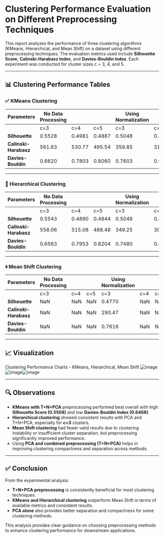 # Clustering Performance Evaluation on Different Preprocessing Techniques

This report analyzes the performance of three clustering algorithms (KMeans, Hierarchical, and Mean Shift) on a dataset using different preprocessing techniques. The evaluation metrics used include **Silhouette Score**, **Calinski-Harabasz Index**, and **Davies-Bouldin Index**. Each experiment was conducted for cluster sizes c = 3, 4, and 5.

---

## 📊 Clustering Performance Tables

### ✅ KMeans Clustering

| Parameters      | No Data Processing |                    |                    | Using Normalization |                    |                    | Using Standardization |                    |                    | Using PCA |          |          | Using T+N |          |          | T+N+PCA |          |          |
|-----------------|--------------------|--------------------|--------------------|----------------------|--------------------|--------------------|------------------------|--------------------|--------------------|-----------|----------|----------|-----------|----------|----------|---------|----------|----------|
|                 | c=3                | c=4                | c=5                | c=3                  | c=4                | c=5                | c=3                    | c=4                | c=5                | c=3       | c=4      | c=5      | c=3       | c=4      | c=5      | c=3     | c=4      | c=5      |
| **Silhouette**       | 0.5528             | 0.4981             | 0.4887             | 0.5048               | 0.4451             | 0.3526             | 0.4599                 | 0.3869             | 0.3419             | 0.5092    | 0.4413   | 0.4156   | 0.4906    | 0.4392   | 0.3290   | 0.5508  | 0.5195   | 0.4291   |
| **Calinski-Harabasz** | 561.63             | 530.77             | 495.54             | 359.85               | 314.47             | 289.51             | 241.90                 | 207.27             | 203.27             | 293.86    | 263.81   | 278.55   | 439.85    | 364.36   | 342.73   | 574.51  | 509.11   | 526.96   |
| **Davies-Bouldin**   | 0.6620             | 0.7803             | 0.8060             | 0.7603               | 0.9004             | 0.9570             | 0.8336                 | 0.8698             | 0.9530             | 0.7099    | 0.7560   | 0.7712   | 0.7760    | 0.9033   | 1.0211   | 0.6468  | 0.6954   | 0.7802   |

---

### 🧩 Hierarchical Clustering

| Parameters      | No Data Processing |                    |                    | Using Normalization |                    |                    | Using Standardization |                    |                    | Using PCA |          |          | Using T+N |          |          | T+N+PCA |          |          |
|-----------------|--------------------|--------------------|--------------------|----------------------|--------------------|--------------------|------------------------|--------------------|--------------------|-----------|----------|----------|-----------|----------|----------|---------|----------|----------|
|                 | c=3                | c=4                | c=5                | c=3                  | c=4                | c=5                | c=3                    | c=4                | c=5                | c=3       | c=4      | c=5      | c=3       | c=4      | c=5      | c=3     | c=4      | c=5      |
| **Silhouette**       | 0.5543             | 0.4890             | 0.4844             | 0.5048               | 0.4330             | 0.3493             | 0.4467                 | 0.4006             | 0.3306             | 0.5111    | 0.4487   | 0.4042   | 0.4766    | 0.4223   | 0.3176   | 0.5330  | 0.5025   | 0.4089   |
| **Calinski-Harabasz** | 558.06             | 515.08             | 488.48             | 349.25               | 301.10             | 272.02             | 222.72                 | 201.25             | 192.68             | 286.33    | 254.09   | 255.00   | 406.37    | 347.70   | 323.14   | 504.33  | 479.35   | 476.46   |
| **Davies-Bouldin**   | 0.6563             | 0.7953             | 0.8204             | 0.7480               | 0.8486             | 0.9058             | 0.8035                 | 0.9788             | 0.9742             | 0.7054    | 0.7226   | 0.7913   | 0.7697    | 0.8827   | 1.0020   | 0.5927  | 0.6240   | 0.7217   |

---

### 🌀 Mean Shift Clustering

| Parameters      | No Data Processing |                    |                    | Using Normalization |                    |                    | Using Standardization |                    |                    | Using PCA |          |          | Using T+N |          |          | T+N+PCA |          |          |
|-----------------|--------------------|--------------------|--------------------|----------------------|--------------------|--------------------|------------------------|--------------------|--------------------|-----------|----------|----------|-----------|----------|----------|---------|----------|----------|
|                 | c=3                | c=4                | c=5                | c=3                  | c=4                | c=5                | c=3                    | c=4                | c=5                | c=3       | c=4      | c=5      | c=3       | c=4      | c=5      | c=3     | c=4      | c=5      |
| **Silhouette**       | NaN                | NaN                | NaN                | 0.4770               | NaN                | NaN                | 0.4325                 | NaN                | NaN                | 0.4852    | NaN      | NaN      | 0.5444    | NaN      | NaN      | NaN     | 0.4236   | NaN      |
| **Calinski-Harabasz** | NaN                | NaN                | NaN                | 290.47               | NaN                | NaN                | 163.71                 | NaN                | NaN                | 167.41    | NaN      | NaN      | 278.23    | NaN      | NaN      | NaN     | 255.82   | NaN      |
| **Davies-Bouldin**   | NaN                | NaN                | NaN                | 0.7616               | NaN                | NaN                | 0.8131                 | NaN                | NaN                | 0.6060    | NaN      | NaN      | 0.6702    | NaN      | NaN      | NaN     | 0.7447   | NaN      |

---

## 📈 Visualization

Clustering Performance Charts - KMeans, Hierarchical, Mean Shift ![image](https://github.com/user-attachments/assets/148ca0f8-aa6b-4f04-8052-952af940fd84)![image](https://github.com/user-attachments/assets/fb8820fa-4eb7-4a6c-a362-f8bf189d6cc5)![image](https://github.com/user-attachments/assets/751f402d-7791-487b-978d-efa203ba72a2)



---

## 🔍 Observations

- **KMeans with T+N+PCA** preprocessing performed best overall with high **Silhouette Score (0.5508)** and low **Davies-Bouldin Index (0.6468)**.
- **Hierarchical clustering** showed consistent results with PCA and T+N+PCA, especially for **c=3** clusters.
- **Mean Shift clustering** had fewer valid results due to clustering instability or insufficient cluster separation, but preprocessing significantly improved performance.
- Using **PCA and combined preprocessing (T+N+PCA)** helps in improving clustering compactness and separation across methods.

---

## ✅ Conclusion

From the experimental analysis:

- **T+N+PCA preprocessing** is consistently beneficial for most clustering techniques.
- **KMeans and Hierarchical clustering** outperform Mean Shift in terms of available metrics and consistent results.
- **PCA alone** also provides better separation and compactness for some clustering methods.

This analysis provides clear guidance on choosing preprocessing methods to enhance clustering performance for downstream applications.
